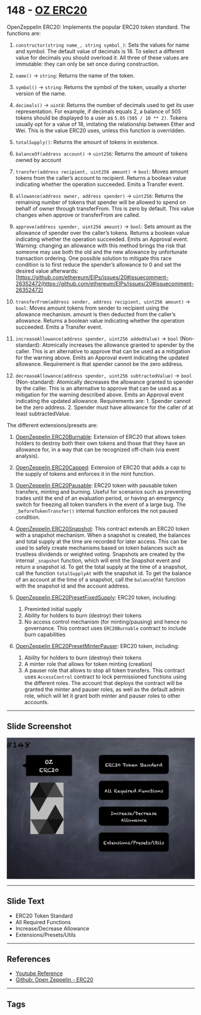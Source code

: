 # 148 - [OZ ERC20](OZ%20ERC20.md)
OpenZeppelin ERC20: Implements the popular ERC20 token standard. The functions are:

1.  `constructor(string name_, string symbol_)`: Sets the values for name and symbol. The default value of decimals is 18. To select a different value for decimals you should overload it. All three of these values are immutable: they can only be set once during construction.
    
2.  `name()` → `string`: Returns the name of the token.
    
3.  `symbol()` → `string`: Returns the symbol of the token, usually a shorter version of the name.
    
4.  `decimals()` → `uint8`: Returns the number of decimals used to get its user representation. For example, if decimals equals 2, a balance of 505 tokens should be displayed to a user as `5.05` `(505 / 10 ** 2)`. Tokens usually opt for a value of 18, imitating the relationship between Ether and Wei. This is the value ERC20 uses, unless this function is overridden.
    
5.  `totalSupply()`: Returns the amount of tokens in existence.
    
6.  `balanceOf(address account)` → `uint256`: Returns the amount of tokens owned by account
    
7.  `transfer(address recipient, uint256 amount)` → `bool`: Moves amount tokens from the caller’s account to recipient. Returns a boolean value indicating whether the operation succeeded. Emits a Transfer event.
    
8.  `allowance(address owner, address spender)` → `uint256`: Returns the remaining number of tokens that spender will be allowed to spend on behalf of owner through transferFrom. This is zero by default. This value changes when approve or transferFrom are called.
    
9.  `approve(address spender, uint256 amount)` → `bool`: Sets amount as the allowance of spender over the caller’s tokens. Returns a boolean value indicating whether the operation succeeded. Emits an Approval event. Warning: changing an allowance with this method brings the risk that someone may use both the old and the new allowance by unfortunate transaction ordering. One possible solution to mitigate this race condition is to first reduce the spender’s allowance to 0 and set the desired value afterwards: [https://github.com/ethereum/EIPs/issues/20#issuecomment-26352472(https://github.com/ethereum/EIPs/issues/20#issuecomment-26352472]
    
10.  `transferFrom(address sender, address recipient, uint256 amount)` → `bool`: Moves amount tokens from sender to recipient using the allowance mechanism. amount is then deducted from the caller’s allowance. Returns a boolean value indicating whether the operation succeeded. Emits a Transfer event.
    
11.  `increaseAllowance(address spender, uint256 addedValue)` → `bool` (Non-standard): Atomically increases the allowance granted to spender by the caller. This is an alternative to approve that can be used as a mitigation for the warning above. Emits an Approval event indicating the updated allowance. Requirement is that spender cannot be the zero address.
    
12.  `decreaseAllowance(address spender, uint256 subtractedValue)` → `bool` (Non-standard): Atomically decreases the allowance granted to spender by the caller. This is an alternative to approve that can be used as a mitigation for the warning described above. Emits an Approval event indicating the updated allowance. Requirements are: 
	1.  Spender cannot be the zero address. 
	2.  Spender must have allowance for the caller of at least subtractedValue.

The different extensions/presets are:

1.  [OpenZeppelin ERC20Burnable](https://github.com/OpenZeppelin/openzeppelin-contracts/blob/master/contracts/token/ERC20/extensions/ERC20Burnable.sol): Extension of ERC20 that allows token holders to destroy both their own tokens and those that they have an allowance for, in a way that can be recognized off-chain (via event analysis).
    
2.  [OpenZeppelin ERC20Capped](https://github.com/OpenZeppelin/openzeppelin-contracts/blob/master/contracts/token/ERC20/extensions/ERC20Capped.sol): Extension of ERC20 that adds a cap to the supply of tokens and enforces it in the mint function.
    
3.  [OpenZeppelin ERC20Pausable](https://github.com/OpenZeppelin/openzeppelin-contracts/blob/master/contracts/token/ERC20/extensions/ERC20Pausable.sol): ERC20 token with pausable token transfers, minting and burning. Useful for scenarios such as preventing trades until the end of an evaluation period, or having an emergency switch for freezing all token transfers in the event of a large bug. The `_beforeTokenTransfer()` internal function enforces the not paused condition. 
    
4.  [OpenZeppelin ERC20Snapshot](https://github.com/OpenZeppelin/openzeppelin-contracts/blob/master/contracts/token/ERC20/extensions/ERC20Snapshot.sol): This contract extends an ERC20 token with a snapshot mechanism. When a snapshot is created, the balances and total supply at the time are recorded for later access. This can be used to safely create mechanisms based on token balances such as trustless dividends or weighted voting. Snapshots are created by the internal `_snapshot` function, which will emit the Snapshot event and return a snapshot id. To get the total supply at the time of a snapshot, call the function `totalSupplyAt` with the snapshot id. To get the balance of an account at the time of a snapshot, call the `balanceOfAt` function with the snapshot id and the account address.
    
5.  [OpenZeppelin ERC20PresetFixedSupply](https://github.com/OpenZeppelin/openzeppelin-contracts/blob/master/contracts/token/ERC20/presets/ERC20PresetFixedSupply.sol): ERC20 token, including: 
	1.  Preminted initial supply 
	2.  Ability for holders to burn (destroy) their tokens 
	3.  No access control mechanism (for minting/pausing) and hence no governance. This contract uses `ERC20Burnable` contract to include burn capabilities
    
6.  [OpenZeppelin ERC20PresetMinterPauser](https://github.com/OpenZeppelin/openzeppelin-contracts/blob/master/contracts/token/ERC20/presets/ERC20PresetMinterPauser.sol): ERC20 token, including: 
	1. Ability for holders to burn (destroy) their tokens 
	2. A minter role that allows for token minting (creation)
	3. A pauser role that allows to stop all token transfers. This contract uses `AccessControl` contract to lock permissioned functions using the different roles. The account that deploys the contract will be granted the minter and pauser roles, as well as the default admin role, which will let it grant both minter and pauser roles to other accounts.
___
## Slide Screenshot
![148.png](../../images/3.%20Solidity%20201/148.png)
___
## Slide Text
- ERC20 Token Standard
- All Required Functions
- Increase/Decrease Allowance
- Extensions/Presets/Utils
___
## References
- [Youtube Reference](https://youtu.be/C0zBhTgppLQ?t=1024)
- [Github: Open Zeppelin - ERC20](https://github.com/OpenZeppelin/openzeppelin-contracts/blob/master/contracts/token/ERC20/ERC20.sol)
___
## Tags